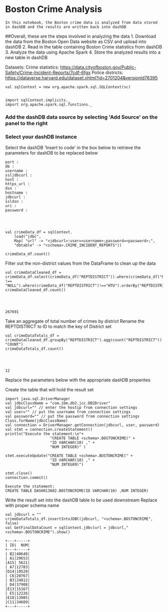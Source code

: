 
# Boston Crime Analysis
    In this notebook, the Boston crime data is analyzed from data stored in dashDB and the results are written back into dashDB

##Overall, these are the steps involved in analyzing the data
    1. Download the data from the Boston Open Data website as CSV and upload into dashDB 
    2. Read in the table containing Boston Crime statistics from dashDB
    3. Analyze the data using Apache Spark
    4. Store the analyzed results into a new table in dashDB

  Datasets:
      Crime statistics:
      https://data.cityofboston.gov/Public-Safety/Crime-Incident-Reports/7cdf-6fgx 
      Police districts:
      https://dataverse.harvard.edu/dataset.xhtml?id=2701204&versionId76395 
     
      


    val sqlContext = new org.apache.spark.sql.SQLContext(sc)


    import sqlContext.implicits._
    import org.apache.spark.sql.functions._

### Add the dashDB data source by selecting 'Add Source' on the panel to the right
### Select your dashDB instance

Select the dashDB 'Insert to code' in the box below to retrieve the parameters for dashDB to be replaced below



    port : 
    db : 
    username : 
    ssljdbcurl : 
    host :
    https_url :
    dsn : 
    hostname : 
    jdbcurl : 
    ssldsn : 
    uri : 
    password : 
    



    val crimeData_df = sqlContext.
        load("jdbc", 
        Map( "url" -> "<jdbcurl>:user=<username>;password=<password>;",
        "dbtable" -> "<schema>.CRIME_INCIDENT_REPORTS"))
    
    crimeData_df.count()


Filter out the non-district values from the DataFrame to clean up the data 


    val crimeDataCleaned_df = crimeData_df.select(crimeData_df("REPTDISTRICT")).where(crimeData_df("REPTDISTRICT") !== "NULL").where(crimeData_df("REPTDISTRICT")!=="HTU").orderBy("REPTDISTRICT") 
    crimeDataCleaned_df.count()




    267691



Take an aggregate of total number of crimes by district
Rename the REPTDISTRICT to ID to match the key of District set


    val crimeDataTotals_df = crimeDataCleaned_df.groupBy("REPTDISTRICT").agg(count("REPTDISTRICT")).toDF("ID", "COUNT")
    crimeDataTotals_df.count()




    12



Replace the parameters below with the appropriate dashDB properites

Create the table that will hold the result set


    import java.sql.DriverManager
    val jdbcClassName = "com.ibm.db2.jcc.DB2Driver"
    val jdbcurl="" // enter the hostip from connection settings
    val user="" // put the username from connection settings
    val password="" // put the password from connection settings
    Class.forName(jdbcClassName)
    val connection = DriverManager.getConnection(jdbcurl, user, password)
    val stmt = connection.createStatement()
    println("Execute the statement:\n"+
                        "CREATE TABLE <schema>.BOSTONCRIME(" +
                        "ID VARCHAR(10) ," +
                        "NUM INTEGER)" )
                      
    stmt.executeUpdate("CREATE TABLE <schema>.BOSTONCRIME(" +
                        "ID VARCHAR(10) ," +
                        "NUM INTEGER)")
                         
    stmt.close()
    connection.commit()

    Execute the statement:
    CREATE TABLE DASH013602.BOSTONCRIME(ID VARCHAR(10) ,NUM INTEGER)


Write the result set into the dashDB table to be used downstream
Replace <schema> with proper schema name


    val jdbcurl = ""
    crimeDataTotals_df.insertIntoJDBC(jdbcurl, "<schema>.BOSTONCRIME", false)
    val GetFinalDataCount = sqlContext.jdbc(url = jdbcurl,"<schema>.BOSTONCRIME").show()

    +---+-----+
    | ID|  NUM|
    +---+-----+
    | B2|40640|
    | A1|29653|
    |A15| 5621|
    | A7|12783|
    |D14|19520|
    | C6|20767|
    | B3|24812|
    | D4|37908|
    |E13|15167|
    | E5|12226|
    |E18|13985|
    |C11|34609|
    +---+-----+
    



    
